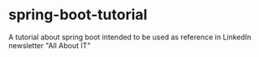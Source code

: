 # spring-boot-tutorial
A tutorial about spring boot intended to be used as reference in LinkedIn newsletter "All About IT"
